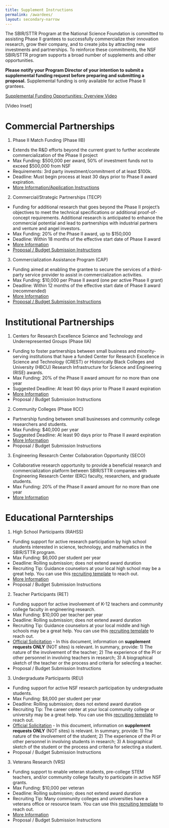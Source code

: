 ```yaml
---
title: Supplement Instructions
permalink: /awardees/
layout: secondary-narrow
---
```


The SBIR/STTR Program at the National Science Foundation is committed to assisting Phase II grantees to successfully commercialize their innovation research, grow their company, and to create jobs by attracting new investments and partnerships. To reinforce these commitments, the NSF SBIR/STTR program supports a broad number of supplements and other opportunities.

**Please notify your Program Director of your intention to submit a supplemental funding request before preparing and submitting a proposal.** Supplemental funding is only available for active Phase II grantees.

[Supplemental Funding Opportunities: Overview Video](https://youtu.be/biB6A2Cu6TA)

[Video Inset]

# Commercial Partnerships

1. Phase II Match Funding (Phase IIB)
- Extends the R&D efforts beyond the current grant to further accelerate commercialization of the Phase II project
- Max Funding: $500,000 per award, 50% of investment funds not to exceed $500,000 from NSF
- Requirements: 3rd party investment/commitment of at least $100k.
- Deadline: Must begin process at least 30 days prior to Phase II award expiration.
- [More Information/Application Instructions]()

2. Commercial/Strategic Partnerships (TECP)
- Funding for additional research that goes beyond the Phase II project’s objectives to meet the technical specifications or additional proof-of-concept requirements. Additional research is anticipated to enhance the commercial potential and lead to partnerships with industrial partners and venture and angel investors.
- Max Funding: 20% of the Phase II award, up to $150,000
- Deadline: Within 18 months of the effective start date of Phase II award
- [More Information](https://www.nsf.gov/pubs/2013/nsf13132/nsf13132.jsp)
- [Proposal / Budget Submission Instructions]()

3. Commercialization Assistance Program (CAP)
- Funding aimed at enabling the grantee to secure the services of a third-party service provider to assist in commercialization activities.
- Max Funding: $10,000 per Phase II award (one per active Phase II grant)
- Deadline: Within 12 months of the effective start date of Phase II award (recommended)
- [More Information](http://www.nsf.gov/pubs/2014/nsf14072/nsf14072.pdf)
- [Proposal / Budget Submission Instructions]()

# Institutional Partnerships
1. Centers for Research Excellence Science and Technology and Underrepresented Groups (Phase IIA)
- Funding to foster partnerships between small business and minority-serving institutions that have a funded Center for Research Excellence in Science and Technology (CREST) or Historically Black Colleges and University (HBCU) Research Infrastructure for Science and Engineering (RISE) awards.
- Max Funding: 20% of the Phase II award amount for no more than one year
- Suggested Deadline: At least 90 days prior to Phase II award expiration
- [More Information](http://www.nsf.gov/pubs/2012/nsf12069/nsf12069.jsp?org=NSF)
- Proposal / Budget Submission Instructions

2. Community Colleges (Phase IICC)
- Partnership funding between small businesses and community college researchers and students.
- Max Funding: $40,000 per year
- Suggested Deadline: At least 90 days prior to Phase II award expiration
- [More Information](http://www.nsf.gov/pubs/2012/nsf12076/nsf12076.jsp?org=NSF)
- Proposal / Budget Submission Instructions

3. Engineering Research Center Collaboration Opportunity (SECO)
- Collaborative research opportunity to provide a beneficial research and commercialization platform between SBIR/STTR companies with Engineering Research Center (ERC) faculty, researchers, and graduate students.
- Max Funding: 20% of the Phase II award amount for no more than one year
- [More Information](http://www.nsf.gov/pubs/2015/nsf15043/nsf15043.jsp)

# Educational Parnterships
1. High School Participants (RAHSS)
- Funding support for active research participation by high school students interested in science, technology, and mathematics in the SBIR/STTR program.
- Max Funding: $6,000 per student per year
- Deadline: Rolling submission; does not extend award duration
- Recruiting Tip: Guidance counselors at your local high school may be a great help. You can use this [recruiting template]({{site.baseurl}}/assets/files/awardee-files/ED-Supp-Template.docx) to reach out.
- [More Information](http://www.nsf.gov/pubs/2014/nsf14073/nsf14073.jsp?org=ENG)
- Proposal / Budget Submission Instructions

2. Teacher Participants (RET)
- Funding support for active involvement of K-12 teachers and community college faculty in engineering research.
- Max Funding: $10,000 per teacher per year
- Deadline: Rolling submission; does not extend award duration
- Recruiting Tip: Guidance counselors at your local middle and high schools may be a great help. You can use this [recruiting template]({{site.baseurl}}/assets/files/awardee-files/ED-Supp-Template.docx) to reach out.
- [Official Solicitation](http://www.nsf.gov/pubs/2015/nsf15536/nsf15536.htm?org=NSF) - In this document, information on **supplement requests ONLY** (NOT sites) is relevant. In summary, provide: 1) The nature of the involvement of the teacher; 2) The experience of the PI or other personnel in involving teachers in research; 3) A biographical sketch of the teacher or the process and criteria for selecting a teacher.
- Proposal / Budget Submission Instructions

3. Undergraduate Participants (REU)
- Funding support for active NSF research participation by undergraduate students.
- Max Funding: $8,000 per student per year
- Deadline: Rolling submission; does not extend award duration
- Recruiting Tip: The career center at your local community college or university may be a great help. You can use this [recruiting template]({{site.baseurl}}/assets/files/awardee-files/ED-Supp-Template.docx) to reach out.
- [Official Solicitation](http://www.nsf.gov/funding/pgm_summ.jsp?pims_id=5517) - In this document, information on **supplement requests ONLY** (NOT sites) is relevant. In summary, provide: 1) The nature of the involvement of the student; 2) The experience of the PI or other personnel in involving students in research; 3) A biographical sketch of the student or the process and criteria for selecting a student.
- Proposal / Budget Submission Instructions

3. Veterans Research (VRS)
- Funding support to enable veteran students, pre-college STEM teachers, and/or community college faculty to participate in active NSF grants.
- Max Funding: $10,000 per veteran
- Deadline: Rolling submission; does not extend award duration
- Recruiting Tip: Many community colleges and universities have a veterans office or resource team. You can use this [recruiting template]({{site.baseurl}}/assets/files/awardee-files/ED-Supp-Template.docx) to reach out.
- [More Information](http://www.nsf.gov/pubs/2014/nsf14124/nsf14124.jsp)
- Proposal / Budget Submission Instructions
